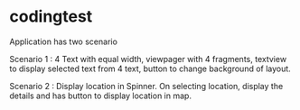 # codingtest

Application has two scenario 

Scenario 1 : 4 Text with equal width, viewpager with 4 fragments, textview to display selected text from 4 text, button to change background of layout.

Scenario 2 : Display location in Spinner. On selecting location, display the details and has button to display location in map. 
